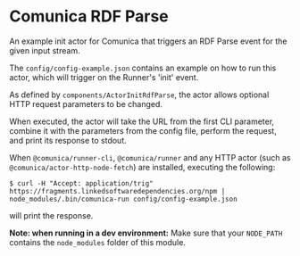 # Comunica RDF Parse

An example init actor for Comunica that triggers an RDF Parse event for the given input stream.

The `config/config-example.json` contains an example on how to run this actor,
which will trigger on the Runner's 'init' event.

As defined by `components/ActorInitRdfParse`,
the actor allows optional HTTP request parameters to be changed.

When executed, the actor will take the URL from the first CLI parameter,
combine it with the parameters from the config file,
perform the request, and print its response to stdout.

When `@comunica/runner-cli`, `@comunica/runner`
and any HTTP actor (such as `@comunica/actor-http-node-fetch`) are installed,
executing the following:

```
$ curl -H "Accept: application/trig" https://fragments.linkedsoftwaredependencies.org/npm | node_modules/.bin/comunica-run config/config-example.json
```

will print the response.

**Note: when running in a dev environment:**
Make sure that your `NODE_PATH` contains the `node_modules` folder of this module.
